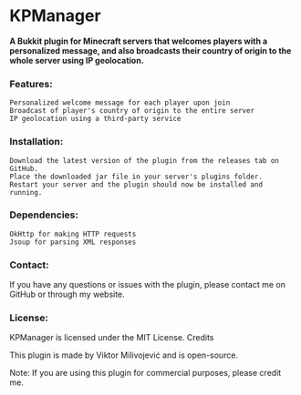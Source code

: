 # KPManager


**A Bukkit plugin for Minecraft servers that welcomes players with a personalized message, and also broadcasts their country of origin to the whole server using IP geolocation.**

### Features:

    Personalized welcome message for each player upon join
    Broadcast of player's country of origin to the entire server
    IP geolocation using a third-party service

### Installation:

    Download the latest version of the plugin from the releases tab on GitHub.
    Place the downloaded jar file in your server's plugins folder.
    Restart your server and the plugin should now be installed and running.

### Dependencies:

    OkHttp for making HTTP requests
    Jsoup for parsing XML responses

### Contact:
If you have any questions or issues with the plugin, please contact me on GitHub or through my website.

### License:
KPManager is licensed under the MIT License.
Credits

This plugin is made by Viktor Milivojević and is open-source.

Note: If you are using this plugin for commercial purposes, please credit me.


